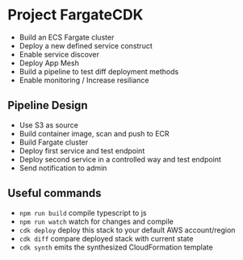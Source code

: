 # Project FargateCDK

- Build an ECS Fargate cluster
- Deploy a new defined service construct
- Enable service discover
- Deploy App Mesh
- Build a pipeline to test diff deployment methods
- Enable monitoring / Increase resiliance

## Pipeline Design

- Use S3 as source
- Build container image, scan and push to ECR
- Build Fargate cluster
- Deploy first service and test endpoint
- Deploy second service in a controlled way and test endpoint
- Send notification to admin

## Useful commands

- `npm run build` compile typescript to js
- `npm run watch` watch for changes and compile
- `cdk deploy` deploy this stack to your default AWS account/region
- `cdk diff` compare deployed stack with current state
- `cdk synth` emits the synthesized CloudFormation template
